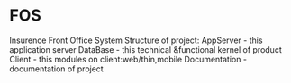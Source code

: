 # FOS
Insurence Front Office System
Structure of project:
  AppServer 	- this application server
  DataBase  	- this technical &functional kernel of product
  Client    	- this modules on client:web/thin,mobile
  Documentation - documentation of project 
